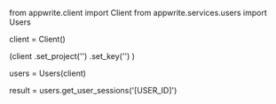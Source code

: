 from appwrite.client import Client
from appwrite.services.users import Users

client = Client()

(client
  .set_project('')
  .set_key('')
)

users = Users(client)

result = users.get_user_sessions('[USER_ID]')
